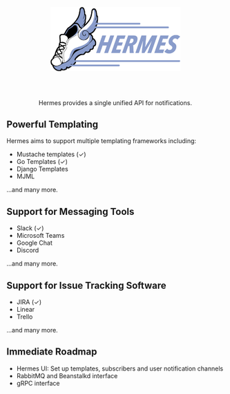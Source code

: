 <div align="center">
<br>
<br>
<p>
  <img src="./logo.svg" alt="Hermes" width="300">
</p>
<br>
<br>

<p>
Hermes provides a single unified API for notifications.
</p>
</div>

## Powerful Templating

Hermes aims to support multiple templating frameworks including:
- Mustache templates (✓)
- Go Templates (✓)
- Django Templates
- MJML

...and many more.

## Support for Messaging Tools
- Slack (✓)
- Microsoft Teams
- Google Chat
- Discord

...and many more.

## Support for Issue Tracking Software
- JIRA (✓)
- Linear
- Trello

...and many more.

## Immediate Roadmap
- Hermes UI: Set up templates, subscribers and user notification channels
- RabbitMQ and Beanstalkd interface
- gRPC interface
